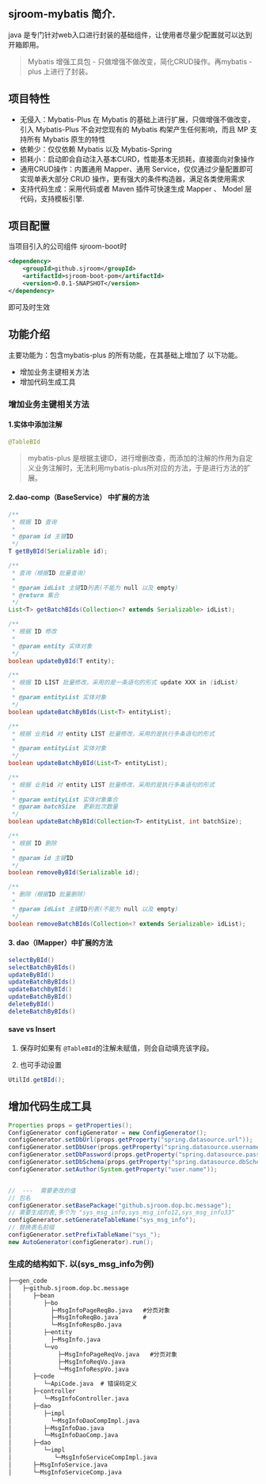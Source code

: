 ## sjroom-mybatis 简介.
java 是专门针对web入口进行封装的基础组件，让使用者尽量少配置就可以达到开箱即用。
> Mybatis 增强工具包 - 只做增强不做改变，简化CRUD操作。再mybatis -plus 上进行了封装。

## 项目特性
- 无侵入：Mybatis-Plus 在 Mybatis 的基础上进行扩展，只做增强不做改变，引入 Mybatis-Plus 不会对您现有的 Mybatis 构架产生任何影响，而且 MP 支持所有 Mybatis 原生的特性
- 依赖少：仅仅依赖 Mybatis 以及 Mybatis-Spring
- 损耗小：启动即会自动注入基本CURD，性能基本无损耗，直接面向对象操作
- 通用CRUD操作：内置通用 Mapper、通用 Service，仅仅通过少量配置即可实现单表大部分 CRUD 操作，更有强大的条件构造器，满足各类使用需求
- 支持代码生成：采用代码或者 Maven 插件可快速生成 Mapper 、 Model 层代码，支持模板引擎.

## 项目配置
当项目引入的公司组件 sjroom-boot时
```xml
<dependency>
    <groupId>github.sjroom</groupId>
    <artifactId>sjroom-boot-pom</artifactId>
    <version>0.0.1-SNAPSHOT</version>
</dependency>
```
即可及时生效

## 功能介绍
主要功能为：包含mybatis-plus 的所有功能，在其基础上增加了
以下功能。
- 增加业务主键相关方法
- 增加代码生成工具

### 增加业务主键相关方法
#### 1.实体中添加注解
```java
@TableBId
```
> mybatis-plus 是根据主键ID，进行增删改查，而添加的注解的作用为自定义业务注解时，无法利用mybatis-plus所对应的方法，于是进行方法的扩展。

#### 2.dao-comp（BaseService） 中扩展的方法
```java
/**
 * 根据 ID 查询
 *
 * @param id 主键ID
 */
T getByBId(Serializable id);

/**
 * 查询（根据ID 批量查询）
 *
 * @param idList 主键ID列表(不能为 null 以及 empty)
 * @return 集合
 */
List<T> getBatchBIds(Collection<? extends Serializable> idList);

/**
 * 根据 ID 修改
 *
 * @param entity 实体对象
 */
boolean updateByBId(T entity);

/**
 * 根据 ID LIST 批量修改，采用的是一条语句的形式 update XXX in (idList)
 *
 * @param entityList 实体对象
 */
boolean updateBatchByBIds(List<T> entityList);

/**
 * 根据 业务id 对 entity LIST 批量修改，采用的是执行多条语句的形式
 *
 * @param entityList 实体对象
 */
boolean updateBatchByBId(List<T> entityList);

/**
 * 根据 业务id 对 entity LIST 批量修改，采用的是执行多条语句的形式
 *
 * @param entityList 实体对象集合
 * @param batchSize  更新批次数量
 */
boolean updateBatchByBId(Collection<T> entityList, int batchSize);

/**
 * 根据 ID 删除
 *
 * @param id 主键ID
 */
boolean removeByBId(Serializable id);

/**
 * 删除（根据ID 批量删除）
 *
 * @param idList 主键ID列表(不能为 null 以及 empty)
 */
boolean removeBatchBIds(Collection<? extends Serializable> idList);
```

#### 3. dao（IMapper）中扩展的方法
```java
selectByBId()
selectBatchByBIds()
updateByBId()
updateBatchByBIds()
updateBatchByBId()
updateBatchByBId()
deleteByBId()
deleteBatchByBIds()
```

#### save vs Insert
1. 保存时如果有 `@TableBId`的注解未赋值，则会自动填充该字段。

2. 也可手动设置
```java
UtilId.getBId();
```

## 增加代码生成工具
```java
Properties props = getProperties();
ConfigGenerator configGenerator = new ConfigGenerator();
configGenerator.setDbUrl(props.getProperty("spring.datasource.url"));
configGenerator.setDbUser(props.getProperty("spring.datasource.username"));
configGenerator.setDbPassword(props.getProperty("spring.datasource.password"));
configGenerator.setDbSchema(props.getProperty("spring.datasource.dbSchema"));
configGenerator.setAuthor(System.getProperty("user.name"));


//  ---  需要更改的值
// 包名
configGenerator.setBasePackage("github.sjroom.dop.bc.message");
// 需要生成的表,多个为 "sys_msg_info,sys_msg_info12,sys_msg_info33"
configGenerator.setGenerateTableName("sys_msg_info");
// 替换表名前缀
configGenerator.setPrefixTableName("sys_");
new AutoGenerator(configGenerator).run();
```

### 生成的结构如下. 以(sys_msg_info为例)
```xml
├──gen_code
│   ├─github.sjroom.dop.bc.message
│      ├─bean
│         ├─bo
│           ├─MsgInfoPageReqBo.java   #分页对象
│           ├─MsgInfoReqBo.java       #
│           └─MsgInfoRespBo.java
│         ├─entity
│           ├─MsgInfo.java
│         └─vo
│             ├─MsgInfoPageReqVo.java   #分页对象
│             ├─MsgInfoReqVo.java
│             └─MsgInfoRespVo.java
│      ├─code
│         └─ApiCode.java  # 错误码定义
│      ├─controller
│         └─MsgInfoController.java
│      ├─dao
│         ├─impl
│           └─MsgInfoDaoCompImpl.java
│         ├─MsgInfoDao.java
│         └─MsgInfoDaoComp.java
│      ├─dao
│         └─impl
│            └─MsgInfoServiceCompImpl.java
│      ├─MsgInfoService.java
│      └─MsgInfoServiceComp.java
```
